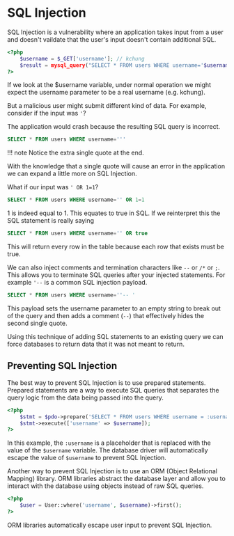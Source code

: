 # SQL Injection

SQL Injection is a vulnerability where an application takes input from a user and doesn't vaildate that the user's input doesn't contain additional SQL.

```php
<?php
    $username = $_GET['username']; // kchung
    $result = mysql_query("SELECT * FROM users WHERE username='$username'");
?>
```

If we look at the $username variable, under normal operation we might expect the username parameter to be a real username (e.g. kchung).

But a malicious user might submit different kind of data. For example, consider if the input was `'`?

The application would crash because the resulting SQL query is incorrect.

```sql
SELECT * FROM users WHERE username='''
```

!!! note
Notice the extra single quote at the end.

With the knowledge that a single quote will cause an error in the application we can expand a little more on SQL Injection.

What if our input was `' OR 1=1`?

```sql
SELECT * FROM users WHERE username='' OR 1=1
```

1 is indeed equal to 1. This equates to true in SQL. If we reinterpret this the SQL statement is really saying

```sql
SELECT * FROM users WHERE username='' OR true
```

This will return every row in the table because each row that exists must be true.

We can also inject comments and termination characters like `--` or `/*` or `;`. This allows you to terminate SQL queries after your injected statements. For example `'--` is a common SQL injection payload.

```sql
SELECT * FROM users WHERE username=''-- '
```

This payload sets the username parameter to an empty string to break out of the query and then adds a comment (`--`) that effectively hides the second single quote.

Using this technique of adding SQL statements to an existing query we can force databases to return data that it was not meant to return.

## Preventing SQL Injection

The best way to prevent SQL Injection is to use prepared statements. Prepared statements are a way to execute SQL queries that separates the query logic from the data being passed into the query.

```php
<?php
    $stmt = $pdo->prepare('SELECT * FROM users WHERE username = :username');
    $stmt->execute(['username' => $username]);
?>
```

In this example, the `:username` is a placeholder that is replaced with the value of the `$username` variable. The database driver will automatically escape the value of `$username` to prevent SQL Injection.

Another way to prevent SQL Injection is to use an ORM (Object Relational Mapping) library. ORM libraries abstract the database layer and allow you to interact with the database using objects instead of raw SQL queries.

```php
<?php
    $user = User::where('username', $username)->first();
?>
```

ORM libraries automatically escape user input to prevent SQL Injection.
